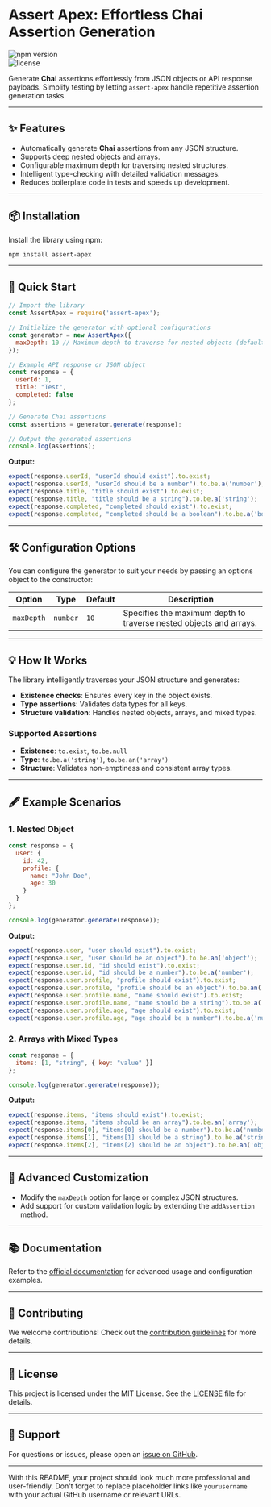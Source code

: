 # **Assert Apex: Effortless Chai Assertion Generation** 

![npm version](https://img.shields.io/npm/v/assert-apex?color=blue&style=flat-square)  
![license](https://img.shields.io/npm/l/assert-apex?color=green&style=flat-square)  

Generate **Chai** assertions effortlessly from JSON objects or API response payloads. Simplify testing by letting `assert-apex` handle repetitive assertion generation tasks.

---

## **✨ Features**
- Automatically generate **Chai** assertions from any JSON structure.
- Supports deep nested objects and arrays.
- Configurable maximum depth for traversing nested structures.
- Intelligent type-checking with detailed validation messages.
- Reduces boilerplate code in tests and speeds up development.

---

## **📦 Installation**

Install the library using npm:

```bash
npm install assert-apex
```

---

## **🚀 Quick Start**

```javascript
// Import the library
const AssertApex = require('assert-apex');

// Initialize the generator with optional configurations
const generator = new AssertApex({
  maxDepth: 10 // Maximum depth to traverse for nested objects (default: 10)
});

// Example API response or JSON object
const response = {
  userId: 1,
  title: "Test",
  completed: false
};

// Generate Chai assertions
const assertions = generator.generate(response);

// Output the generated assertions
console.log(assertions);
```

**Output:**
```javascript
expect(response.userId, "userId should exist").to.exist;
expect(response.userId, "userId should be a number").to.be.a('number');
expect(response.title, "title should exist").to.exist;
expect(response.title, "title should be a string").to.be.a('string');
expect(response.completed, "completed should exist").to.exist;
expect(response.completed, "completed should be a boolean").to.be.a('boolean');
```

---

## **🛠 Configuration Options**

You can configure the generator to suit your needs by passing an options object to the constructor:

| **Option**    | **Type**   | **Default** | **Description**                                                                 |
|---------------|------------|-------------|---------------------------------------------------------------------------------|
| `maxDepth`    | `number`   | `10`        | Specifies the maximum depth to traverse nested objects and arrays.             |

---

## **💡 How It Works**

The library intelligently traverses your JSON structure and generates:
- **Existence checks**: Ensures every key in the object exists.
- **Type assertions**: Validates data types for all keys.
- **Structure validation**: Handles nested objects, arrays, and mixed types.

### Supported Assertions
- **Existence**: `to.exist`, `to.be.null`
- **Type**: `to.be.a('string')`, `to.be.an('array')`
- **Structure**: Validates non-emptiness and consistent array types.

---

## **🖋 Example Scenarios**

### **1. Nested Object**

```javascript
const response = {
  user: {
    id: 42,
    profile: {
      name: "John Doe",
      age: 30
    }
  }
};

console.log(generator.generate(response));
```

**Output:**
```javascript
expect(response.user, "user should exist").to.exist;
expect(response.user, "user should be an object").to.be.an('object');
expect(response.user.id, "id should exist").to.exist;
expect(response.user.id, "id should be a number").to.be.a('number');
expect(response.user.profile, "profile should exist").to.exist;
expect(response.user.profile, "profile should be an object").to.be.an('object');
expect(response.user.profile.name, "name should exist").to.exist;
expect(response.user.profile.name, "name should be a string").to.be.a('string');
expect(response.user.profile.age, "age should exist").to.exist;
expect(response.user.profile.age, "age should be a number").to.be.a('number');
```

### **2. Arrays with Mixed Types**

```javascript
const response = {
  items: [1, "string", { key: "value" }]
};

console.log(generator.generate(response));
```

**Output:**
```javascript
expect(response.items, "items should exist").to.exist;
expect(response.items, "items should be an array").to.be.an('array');
expect(response.items[0], "items[0] should be a number").to.be.a('number');
expect(response.items[1], "items[1] should be a string").to.be.a('string');
expect(response.items[2], "items[2] should be an object").to.be.an('object');
```

---

## **🎨 Advanced Customization**

- Modify the `maxDepth` option for large or complex JSON structures.
- Add support for custom validation logic by extending the `addAssertion` method.

---

## **📚 Documentation**

Refer to the [official documentation](https://github.com/yourusername/assert-apex#readme) for advanced usage and configuration examples.

---

## **🤝 Contributing**

We welcome contributions! Check out the [contribution guidelines](https://github.com/yourusername/assert-apex/blob/main/CONTRIBUTING.md) for more details.

---

## **📄 License**

This project is licensed under the MIT License. See the [LICENSE](https://github.com/yourusername/assert-apex/blob/main/LICENSE) file for details.

---

## **💬 Support**

For questions or issues, please open an [issue on GitHub](https://github.com/yourusername/assert-apex/issues).

--- 

With this README, your project should look much more professional and user-friendly. Don't forget to replace placeholder links like `yourusername` with your actual GitHub username or relevant URLs.